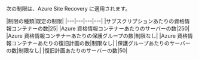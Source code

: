 
次の制限は、Azure Site Recovery に適用されます。


|制限の種類|既定の制限|
|---|---|---|---|
|サブスクリプションあたりの資格情報コンテナーの数|25|
|Azure 資格情報コンテナーあたりのサーバーの数|250|
|Azure 資格情報コンテナーあたりの保護グループの数|制限なし|
|Azure 資格情報コンテナーあたりの復旧計画の数|制限なし|
|保護グループあたりのサーバーの数|制限なし|
|復旧計画あたりのサーバーの数|50|

<!---HONumber=July15_HO5-->